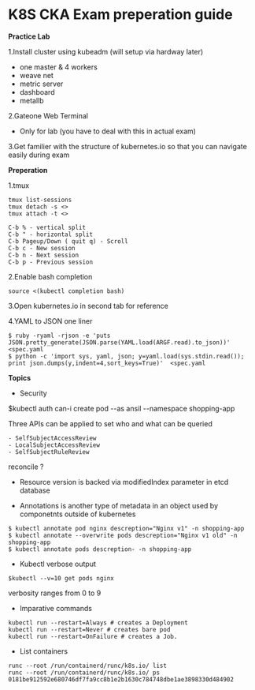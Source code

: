# K8S CKA Exam preperation guide


**Practice Lab**

1.Install cluster using kubeadm (will setup via hardway later)
 - one master & 4 workers
 - weave net
 - metric server
 - dashboard
 - metallb

2.Gateone Web Terminal 
 - Only for lab (you have to deal with this in actual exam)

3.Get familier with the structure of kubernetes.io so that you can navigate easily during exam

**Preperation**

1.tmux

```
tmux list-sessions
tmux detach -s <>
tmux attach -t <>

C-b % - vertical split
C-b " - horizontal split
C-b Pageup/Down ( quit q) - Scroll
C-b c - New session
C-b n - Next session
C-b p - Previous session 
```

2.Enable bash completion 
```
source <(kubectl completion bash)
```
3.Open kubernetes.io in second tab for reference

4.YAML to JSON one liner
```
$ ruby -ryaml -rjson -e 'puts JSON.pretty_generate(JSON.parse(YAML.load(ARGF.read).to_json))' <spec.yaml
$ python -c 'import sys, yaml, json; y=yaml.load(sys.stdin.read()); print json.dumps(y,indent=4,sort_keys=True)'  <spec.yaml
```

**Topics**
* Security

$kubectl auth can-i create pod --as ansil --namespace shopping-app

Three APIs can be applied to set who and what can be queried 
```
- SelfSubjectAccessReview
- LocalSubjectAccessReview
- SelfSubjectRuleReview
```
reconcile ?

- Resource version is backed via modifiedIndex parameter in etcd database
* Annotations is another type of metadata in an object used by componetnts outside of kubernetes
```
$ kubectl annotate pod nginx descreption="Nginx v1" -n shopping-app
$ kubectl annotate --overwrite pods descreption="Nginx v1 old" -n shopping-app
$ kubectl annotate pods descreption- -n shopping-app
```
* Kubectl verbose output
```
$kubectl --v=10 get pods nginx
```
verbosity ranges from 0 to 9 
* Imparative commands 
```
kubectl run --restart=Always # creates a Deployment
kubectl run --restart=Never # creates bare pod
kubectl run --restart=OnFailure # creates a Job.
```
* List containers 
```
runc --root /run/containerd/runc/k8s.io/ list
runc --root /run/containerd/runc/k8s.io/ ps 0181be912592e680746df7fa9cc8b1e2b1630c784748dbe1ae3898330d484902
``` 

